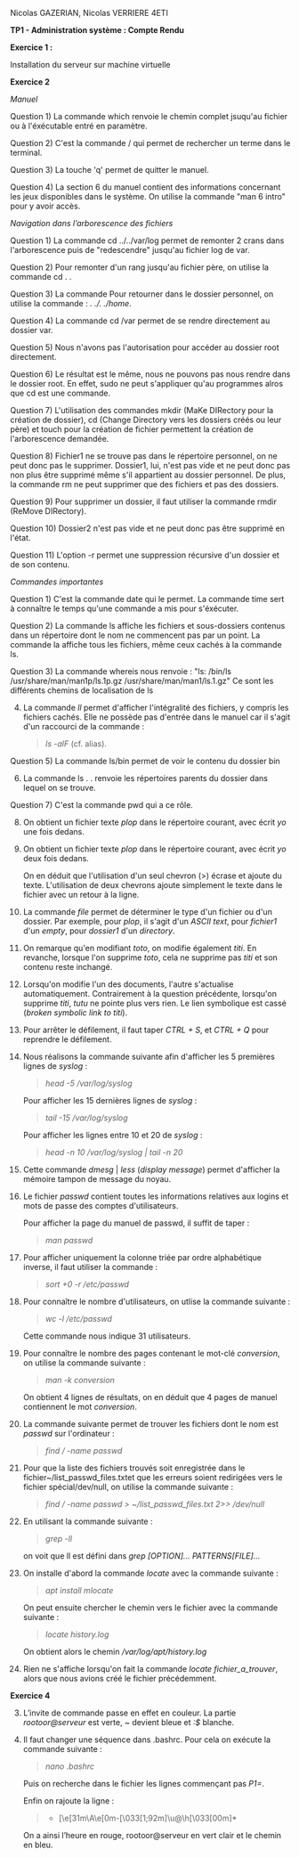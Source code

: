 Nicolas GAZERIAN, Nicolas VERRIERE
4ETI

**TP1 - Administration système : Compte Rendu**

**Exercice 1 :**

Installation du serveur sur machine virtuelle


**Exercice 2**

*Manuel*

Question 1)
La commande which renvoie le chemin complet jsuqu'au fichier ou à l'éxécutable entré en paramètre.

Question 2)
C'est la commande / qui permet de rechercher un terme dans le terminal.

Question 3)
La touche 'q' permet de quitter le manuel.

Question 4)
La section 6 du manuel contient des informations concernant les jeux disponibles dans le système.
On utilise la commande "man 6 intro" pour y avoir accès.

*Navigation dans l’arborescence des fichiers*

Question 1)
La commande cd ../../var/log permet de remonter 2 crans dans l'arborescence puis de "redescendre" jusqu'au fichier log de var.

Question 2)
Pour remonter d'un rang jusqu'au fichier père, on utilise la commande  cd . .

Question 3)
La commande Pour retourner dans le dossier personnel, on utilise la commande : *. ./. ./home*.

Question 4)
La commande cd /var permet de se rendre directement au dossier var.

Question 5)
Nous n'avons pas l'autorisation pour accéder au dossier root directement.

Question 6)
Le résultat est le même, nous ne pouvons pas nous rendre dans le dossier root. En effet, sudo ne peut s'appliquer qu'au programmes alros que cd est une commande.

Question 7)
L'utilisation des commandes mkdir (MaKe DIRectory pour la création de dossier), cd (Change Directory vers les dossiers créés ou leur père) et touch pour la création de fichier permettent la création de l'arborescence demandée.

Question 8)
Fichier1 ne se trouve pas dans le répertoire personnel, on ne peut donc pas le supprimer.
Dossier1, lui, n'est pas vide et ne peut donc pas non plus être supprimé même s'il appartient au dossier personnel. De plus, la commande rm ne peut supprimer que des fichiers et pas des dossiers.

Question 9)
Pour supprimer un dossier, il faut utiliser la commande rmdir (ReMove DIRectory).

Question 10)
Dossier2 n'est pas vide et ne peut donc pas être supprimé en l'état.

Question 11)
L'option -r permet une suppression récursive d'un dossier et de son contenu. 

*Commandes importantes*

Question 1)
C'est la commande date qui le permet.
La commande time sert à connaître le temps qu'une commande a mis pour s'éxécuter.

Question 2)
La commande ls affiche les fichiers et sous-dossiers contenus dans un répertoire dont le nom ne commencent pas par un point.
La commande la affiche tous les fichiers, même ceux cachés à la commande ls.

Question 3)
La commande whereis nous renvoie :
"ls: /bin/ls /usr/share/man/man1p/ls.1p.gz /usr/share/man/man1/ls.1.gz"
Ce sont les différents chemins de localisation de ls


4. La commande *ll* permet d'afficher l'intégralité des fichiers, y compris les fichiers cachés. Elle ne possède pas d'entrée dans le manuel car il s'agit d'un raccourci de la commande :

	> *ls -alF* (cf. alias).


Question 5)
La commande ls/bin permet de voir le contenu du dossier bin

6. La commande ls . . renvoie les répertoires parents du dossier dans lequel on se trouve.

Question 7)
C'est la commande pwd qui a ce rôle.

8. On obtient un fichier texte *plop* dans le répertoire courant, avec écrit *yo* une fois dedans.

9. On obtient un fichier texte *plop* dans le répertoire courant, avec écrit *yo* deux fois dedans.

	On en déduit que l'utilisation d'un seul chevron (>) écrase et ajoute du texte. L'utilisation de deux chevrons ajoute simplement le texte dans le fichier avec un retour à la ligne.

10. La commande *file* permet de déterminer le type d'un fichier ou d'un dossier. Par exemple, pour *plop*, il s'agit d'un *ASCII text*, pour *fichier1* d'un *empty*, pour *dossier1* d'un *directory*.

11. On remarque qu'en modifiant *toto*, on modifie également *titi*. En revanche, lorsque l'on supprime *toto*, cela ne supprime pas *titi* et son contenu reste inchangé.

12. Lorsqu'on modifie l'un des documents, l'autre s'actualise automatiquement. Contrairement à la question précédente, lorsqu'on supprime *titi*, *tutu* ne pointe plus vers rien. Le lien symbolique est cassé (*broken symbolic link to titi*).

13. Pour arrêter le défilement, il faut taper *CTRL + S*, et *CTRL + Q* pour reprendre le défilement.

14. Nous réalisons la commande suivante afin d'afficher les 5 premières lignes de *syslog* :

	> *head -5 /var/log/syslog*

	Pour afficher les 15 dernières lignes de *syslog* :

	> *tail -15 /var/log/syslog*

	Pour afficher les lignes entre 10 et 20 de *syslog* :

	> *head -n 10 /var/log/syslog | tail -n 20*

15. Cette commande *dmesg* | *less* (*display message*) permet d'afficher la mémoire tampon de message du noyau.

16. Le fichier *passwd* contient toutes les informations relatives aux logins et mots de passe des comptes d'utilisateurs.

	Pour afficher la page du manuel de passwd, il suffit de taper :

	> *man passwd*

17. Pour afficher uniquement la colonne triée par ordre alphabétique inverse, il faut utiliser la commande :

	> *sort +0 -r /etc/passwd*

18. Pour connaître le nombre d'utilisateurs, on utlise la commande suivante :

	> *wc -l /etc/passwd*

	Cette commande nous indique 31 utilisateurs.

19. Pour connaître le nombre des pages contenant le mot-clé *conversion*, on utilise la commande suivante :

	> *man -k conversion*

	On obtient 4 lignes de résultats, on en déduit que 4 pages de manuel contiennent le mot *conversion*.

20. La commande suivante permet de trouver les fichiers dont le nom est *passwd* sur l'ordinateur :

	> *find / -name passwd*

21. Pour que la liste des fichiers trouvés soit enregistrée dans le fichier~/list_passwd_files.txtet que les erreurs soient redirigées vers le fichier spécial/dev/null, on utilise la commande suivante :

	> *find / -name passwd > ~/list_passwd_files.txt 2>> /dev/null*

22. En utilisant la commande suivante :

	> *grep -ll*

	on voit que ll est défini dans *grep [OPTION]... PATTERNS[FILE]...*

23. On installe d'abord la commande *locate* avec la commande suivante :

	> *apt install mlocate*

	On peut ensuite chercher le chemin vers le fichier avec la commande suivante :

	> *locate history.log*

	On obtient alors le chemin */var/log/apt/history.log*

24. Rien ne s'affiche lorsqu'on fait la commande *locate fichier_a_trouver*, alors que nous avions créé le fichier précédemment.

**Exercice 4**

3. L’invite de commande passe en effet en couleur. La partie *rootoor@serveur* est verte, *~* devient bleue et *:$* blanche.

4. Il faut changer une séquence dans .bashrc. Pour cela on exécute la commande suivante :

	> *nano .bashrc*

	Puis on recherche dans le fichier les lignes commençant pas *P1=*.

	Enfin on rajoute la ligne :

	> * \[\e[31m\A\e[0m-\[\033[1;92m]\u@\h\[\033[00m\]*

	On a ainsi l’heure en rouge, rootoor@serveur en vert clair et le chemin en bleu.
